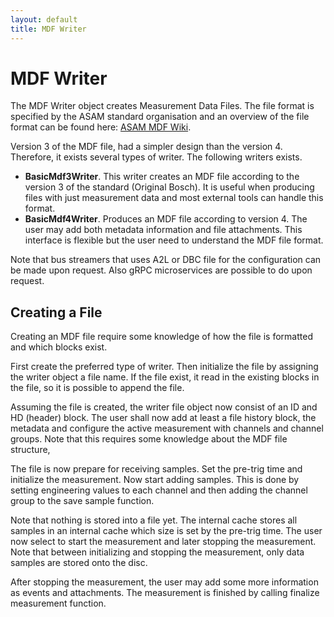 ```yaml
---
layout: default
title: MDF Writer
---
```


# MDF Writer

The MDF Writer object creates Measurement Data Files. The file format is
specified by the ASAM standard organisation and an overview of the file format can be found
here: [ASAM MDF Wiki](https://www.asam.net/standards/detail/mdf/wiki/).

Version 3 of the MDF file, had a simpler design than the version 4. Therefore, it exists several types of
writer. The following writers exists.

- **BasicMdf3Writer**. This writer creates an MDF file according to the version 3 of the standard (Original Bosch). It is 
useful when producing files with just measurement data and most external tools can handle this format.
- **BasicMdf4Writer**. Produces an MDF file according to version 4. The user may add both metadata information and 
file attachments. This interface is flexible but the user need to understand the MDF file format.

Note that bus streamers that uses A2L or DBC file for the configuration can be made upon request. Also gRPC 
microservices are possible to do upon request.

## Creating a File

Creating an MDF file require some knowledge of how the file is formatted and which blocks exist. 

First create the preferred type of writer. Then initialize the file by assigning the writer object a file name. 
If the file exist, it read in the existing blocks in the file, so it is possible to append the file.

Assuming the file is created, the writer file object now consist of an ID and HD (header) block. The user shall
now add at least a file history block, the metadata and configure the active measurement with channels and channel 
groups. Note that this requires some knowledge about the MDF file structure,

The file is now prepare for receiving samples. Set the pre-trig time and initialize the measurement. Now start
adding samples. This is done by setting engineering values to each channel and then adding the channel group
to the save sample function. 

Note that nothing is stored into a file yet. The internal cache stores all samples in an internal cache which size 
is set by the pre-trig time. The user now select to start the measurement and later stopping the measurement. 
Note that between initializing and stopping the measurement, only data samples are stored onto the disc.

After stopping the measurement, the user may add some more information as events and attachments. The 
measurement is finished by calling finalize measurement function.